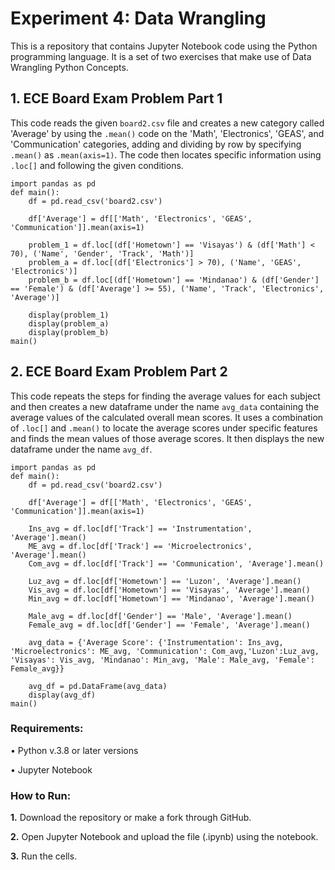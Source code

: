 # Experiment 4: Data Wrangling

This is a repository that contains Jupyter Notebook code using the Python programming language. It is a set of two exercises that make use of Data Wrangling Python Concepts.

## 1. ECE Board Exam Problem Part 1
This code reads the given ```board2.csv``` file and creates a new category called 'Average' by using the ```.mean()``` code on the 'Math', 'Electronics', 'GEAS', and 'Communication' categories, adding and dividing by row by specifying ```.mean()``` as ```.mean(axis=1)```. The code then locates specific information using ```.loc[]``` and following the given conditions.
```
import pandas as pd
def main():
    df = pd.read_csv('board2.csv')

    df['Average'] = df[['Math', 'Electronics', 'GEAS', 'Communication']].mean(axis=1)
    
    problem_1 = df.loc[(df['Hometown'] == 'Visayas') & (df['Math'] < 70), ('Name', 'Gender', 'Track', 'Math')]    
    problem_a = df.loc[(df['Electronics'] > 70), ('Name', 'GEAS', 'Electronics')]
    problem_b = df.loc[(df['Hometown'] == 'Mindanao') & (df['Gender'] == 'Female') & (df['Average'] >= 55), ('Name', 'Track', 'Electronics', 'Average')]
    
    display(problem_1)
    display(problem_a)
    display(problem_b)  
main()
```

## 2. ECE Board Exam Problem Part 2
This code repeats the steps for finding the average values for each subject and then creates a new dataframe under the name ```avg_data``` containing the average values of the calculated overall mean scores. It uses a combination of ```.loc[]``` and ```.mean()``` to locate the average scores under specific features and finds the mean values of those average scores. It then displays the new dataframe under the name ```avg_df```.
```
import pandas as pd
def main():
    df = pd.read_csv('board2.csv')
    
    df['Average'] = df[['Math', 'Electronics', 'GEAS', 'Communication']].mean(axis=1)

    Ins_avg = df.loc[df['Track'] == 'Instrumentation', 'Average'].mean()
    ME_avg = df.loc[df['Track'] == 'Microelectronics', 'Average'].mean()
    Com_avg = df.loc[df['Track'] == 'Communication', 'Average'].mean()

    Luz_avg = df.loc[df['Hometown'] == 'Luzon', 'Average'].mean()
    Vis_avg = df.loc[df['Hometown'] == 'Visayas', 'Average'].mean()
    Min_avg = df.loc[df['Hometown'] == 'Mindanao', 'Average'].mean()

    Male_avg = df.loc[df['Gender'] == 'Male', 'Average'].mean()
    Female_avg = df.loc[df['Gender'] == 'Female', 'Average'].mean()

    avg_data = {'Average Score': {'Instrumentation': Ins_avg, 'Microelectronics': ME_avg, 'Communication': Com_avg,'Luzon':Luz_avg, 'Visayas': Vis_avg, 'Mindanao': Min_avg, 'Male': Male_avg, 'Female': Female_avg}}

    avg_df = pd.DataFrame(avg_data)
    display(avg_df)
main()
```

### Requirements:

• Python v.3.8 or later versions

• Jupyter Notebook

### How to Run:

**1.** Download the repository or make a fork through GitHub.

**2.** Open Jupyter Notebook and upload the file (.ipynb) using the notebook.

**3.** Run the cells.
